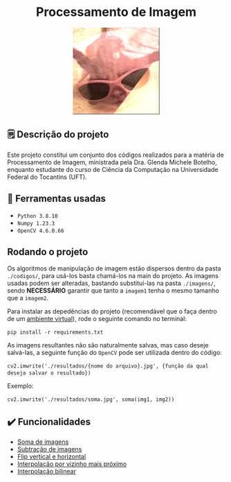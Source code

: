<h1 align="center"> Processamento de Imagem </h1>
<p align="center">
  <img src="./resultados/soma.jpg" width="200">
</p>

## :spiral_notepad: Descrição do projeto

Este projeto constitui um conjunto dos códigos realizados para a matéria de Processamento de Imagem, ministrada pela Dra. Glenda Michele Botelho, enquanto estudante do curso de Ciência da Computação na Universidade Federal do Tocantins (UFT).

## 🔨 Ferramentas usadas

- ``Python 3.8.10``
- ``Numpy 1.23.3``
- ``OpenCV 4.6.0.66``

## Rodando o projeto

Os algoritmos de manipulação de imagem estão dispersos dentro da pasta `./codigos/`, para usá-los basta chamá-los na main do projeto. As imagens usadas podem ser alteradas, bastando substituí-las na pasta `./imagens/`, sendo **NECESSÁRIO** garantir que tanto a `imagem1` tenha o mesmo tamanho que a `imagem2`.

Para instalar as depedências do projeto (recomendável que o faça dentro de um [ambiente virtual](https://docs.python.org/pt-br/3/tutorial/venv.html)), rode o seguinte comando no terminal:
```
pip install -r requirements.txt
```

As imagens resultantes não são naturalmente salvas, mas caso deseje salvá-las, a seguinte função do `OpenCV` pode ser utilizada dentro do código:
```
cv2.imwrite('./resultados/{nome do arquivo}.jpg', {função da qual deseja salvar o resultado})
```
Exemplo:
```
cv2.imwrite('./resultados/soma.jpg', soma(img1, img2))
```

## ✔️ Funcionalidades
- [Soma de imagens](https://github.com/Wercton/Processamento-de-Imagem/blob/master/codigos/Soma.py)
- [Subtração de imagens](https://github.com/Wercton/Processamento-de-Imagem/blob/master/codigos/Subtracao.py)
- [Flip vertical e horizontal](https://github.com/Wercton/Processamento-de-Imagem/blob/master/codigos/Flip.py)
- [Interpolação por vizinho mais próximo](https://github.com/Wercton/Processamento-de-Imagem/blob/master/codigos/VizinhoMaisProximo.py)
- [Interpolação bilinear](https://github.com/Wercton/Processamento-de-Imagem/blob/master/codigos/Bilinear.py)
